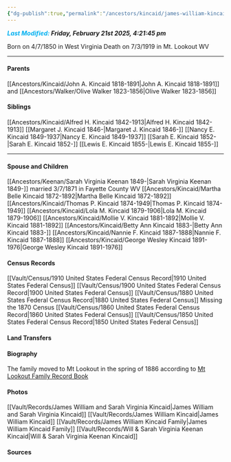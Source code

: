 ```yaml
---
{"dg-publish":true,"permalink":"/ancestors/kincaid/james-william-kincaid-1850-1919/","tags":["James-William-Kincaid"]}
---
```


***<font color="#00b0f0">Last Modified:</font> Friday, February 21st 2025, 4:21:45 pm***

Born on  4/7/1850 in West Virginia
Death on 7/3/1919 in Mt. Lookout WV

---
#### Parents
[[Ancestors/Kincaid/John A. Kincaid 1818-1891\|John A. Kincaid 1818-1891]] and [[Ancestors/Walker/Olive Walker 1823-1856\|Olive Walker 1823-1856]]
#### Siblings
[[Ancestors/Kincaid/Alfred H. Kincaid 1842-1913\|Alfred H. Kincaid 1842-1913]]
[[Margaret J. Kincaid 1846-\|Margaret J. Kincaid 1846-]]
[[Nancy E. Kincaid 1849-1937\|Nancy E. Kincaid 1849-1937]]
[[Sarah E. Kincaid 1852-\|Sarah E. Kincaid 1852-]]
[[Lewis E. Kincaid 1855-\|Lewis E. Kincaid 1855-]]

---
#### Spouse and Children
[[Ancestors/Keenan/Sarah Virginia Keenan 1849-\|Sarah Virginia Keenan 1849-]] married 3/7/1871 in Fayette County WV
[[Ancestors/Kincaid/Martha Belle Kincaid 1872-1892\|Martha Belle Kincaid 1872-1892]]
[[Ancestors/Kincaid/Thomas P. Kincaid 1874-1949\|Thomas P. Kincaid 1874-1949]]
[[Ancestors/Kincaid/Lola M. Kincaid 1879-1906\|Lola M. Kincaid 1879-1906]]
[[Ancestors/Kincaid/Mollie V. Kincaid 1881-1892\|Mollie V. Kincaid 1881-1892]]
[[Ancestors/Kincaid/Betty Ann Kincaid 1883-\|Betty Ann Kincaid 1883-]]
[[Ancestors/Kincaid/Nannie F. Kincaid 1887-1888\|Nannie F. Kincaid 1887-1888]]
[[Ancestors/Kincaid/George Wesley Kincaid 1891-1976\|George Wesley Kincaid 1891-1976]]

#### Census Records
[[Vault/Census/1910 United States Federal Census Record\|1910 United States Federal Census]]
[[Vault/Census/1900 United States Federal Census Record\|1900 United States Federal Census]]
[[Vault/Census/1880 United States Federal Census Record\|1880 United States Federal Census]]
Missing the 1870 Census
[[Vault/Census/1860 United States Federal Census Record\|1860 United States Federal Census]]
[[Vault/Census/1850 United States Federal Census Record\|1850 United States Federal Census]]
#### Land Transfers

#### Biography

The family moved to Mt Lookout in the spring of 1886 according to  [Mt Lookout Family Record Book](https://drive.google.com/file/d/0B0oZv34v0ajXQXdIRFhULU0ySWM/view?usp=drive_link&resourcekey=0-q6z_POF66AcZ3lzhcsSGVA)

#### Photos
[[Vault/Records/James William and Sarah Virginia Kincaid\|James William and Sarah Virginia Kincaid]]
[[Vault/Records/James William Kincaid\|James William Kincaid]]
[[Vault/Records/James William Kincaid Family\|James William Kincaid Family]]
[[Vault/Records/Will & Sarah Virginia Keenan Kincaid\|Will & Sarah Virginia Keenan Kincaid]]

#### Sources

